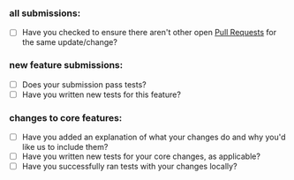 ### all submissions:

* [ ] Have you checked to ensure there aren't other open [Pull Requests](../../pulls) for the same update/change?

<!-- You can erase any parts of this template not applicable to your Pull Request. -->

### new feature submissions:

* [ ] Does your submission pass tests?
* [ ] Have you written new tests for this feature?

### changes to core features:

* [ ] Have you added an explanation of what your changes do and why you'd like us to include them?
* [ ] Have you written new tests for your core changes, as applicable?
* [ ] Have you successfully ran tests with your changes locally?